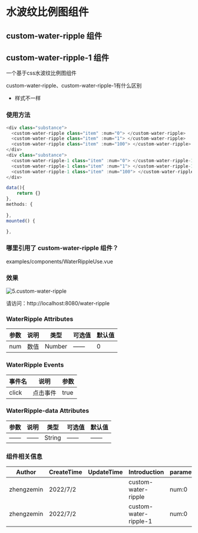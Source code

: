 

# 水波纹比例图组件

## custom-water-ripple 组件
## custom-water-ripple-1 组件

一个基于css水波纹比例图组件


custom-water-ripple、custom-water-ripple-1有什么区别

* 样式不一样


### 使用方法

```javascript
<div class="substance">
  <custom-water-ripple class="item" :num="0"> </custom-water-ripple>
  <custom-water-ripple class="item" :num="1"> </custom-water-ripple>
  <custom-water-ripple class="item" :num="100"> </custom-water-ripple>
</div>
<div class="substance">
  <custom-water-ripple-1 class="item" :num="0"> </custom-water-ripple-1>
  <custom-water-ripple-1 class="item" :num="1"> </custom-water-ripple-1>
  <custom-water-ripple-1 class="item" :num="100"> </custom-water-ripple-1>
</div>

data(){
    return {}
},
methods: {
  
},
mounted() {
 
},
```

### 哪里引用了 custom-water-ripple 组件？

examples/components/WaterRippleUse.vue

### 效果

![5.custom-water-ripple](https://gitee.com/zhengzem/graphic-bed/raw/master/img/20220702163356.gif)

请访问：http://localhost:8080/water-ripple

### WaterRipple Attributes

| 参数            | 说明                                        | 类型    | 可选值 | 默认值 |
| --------------- | ------------------------------------------- | ------- | ------ | ------ |
| num      | 数值                                  | Number  | ——     | 0    |


### WaterRipple Events

| 事件名        | 说明                                       | 参数                    |
| ------------- | ------------------------------------------ | ----------------------- |
| click     | 点击事件               | true      | 


### WaterRipple-data Attributes

| 参数            | 说明                                        | 类型    | 可选值 | 默认值 |
| --------------- | ------------------------------------------- | ------- | ------ | ------ |
| ——      | ——                                  | String  | ——     | ——    |


### 组件相关信息

| Author     | CreateTime | UpdateTime | Introduction | parameter                                                                                                                          |
| ---------- | ---------- | ---------- | ------------ | ---------------------------------------------------------------------------------------------------------------------------------- |
| zhengzemin | 2022/7/2  |            | custom-water-ripple  | num:0<br />  |
| zhengzemin | 2022/7/2  |            | custom-water-ripple-1  | num:0<br />  |